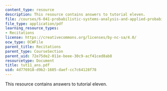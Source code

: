 ```yaml
---
content_type: resource
description: This resource contains answers to tutorial eleven.
file: /courses/6-041-probabilistic-systems-analysis-and-applied-probability-spring-2006/4d776918d9b21605daefcc7c64128f78_tut11_ans.pdf
file_type: application/pdf
learning_resource_types:
- Recitations
license: https://creativecommons.org/licenses/by-nc-sa/4.0/
ocw_type: OCWFile
parent_title: Recitations
parent_type: CourseSection
parent_uid: 72e75de2-011e-beee-30c9-acf41ced8ab8
resourcetype: Document
title: tut11_ans.pdf
uid: 4d776918-d9b2-1605-daef-cc7c64128f78
---
```

This resource contains answers to tutorial eleven.
